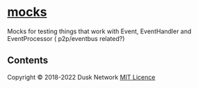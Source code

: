 # [mocks](./mocks)

Mocks for testing things that work with Event, EventHandler and EventProcessor (
p2p/eventbus related?)

<!-- ToC start -->

## Contents

<!-- ToC end -->

Copyright © 2018-2022 Dusk Network
[MIT Licence](https://github.com/dusk-network/dusk-blockchain/blob/master/LICENSE)
